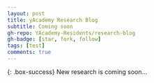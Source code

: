 ```yaml
---
layout: post
title: yAcademy Research Blog
subtitle: Coming soon
gh-repo: YAcademy-Residents/research-blog
gh-badge: [star, fork, follow]
tags: [test]
comments: true
---
```


{: .box-success}
New research is coming soon...
